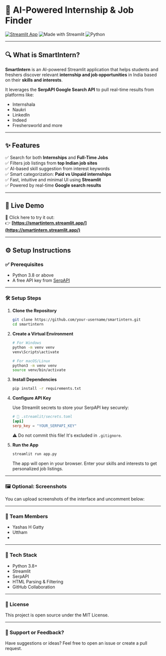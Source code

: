 # 🤖 AI-Powered Internship & Job Finder

[![Streamlit App](https://img.shields.io/badge/🚀%20Live%20App-SmartIntern-green?style=for-the-badge)](https://smartintern.streamlit.app/)
![Made with Streamlit](https://img.shields.io/badge/Built%20with-Streamlit-orange?style=for-the-badge)
![Python](https://img.shields.io/badge/Python-3.8%2B-blue?style=for-the-badge)

---

## 🔍 What is SmartIntern?

**SmartIntern** is an AI-powered Streamlit application that helps students and freshers discover relevant **internship and job opportunities** in India based on their **skills and interests**.

It leverages the **SerpAPI Google Search API** to pull real-time results from platforms like:
- Internshala
- Naukri
- LinkedIn
- Indeed
- Freshersworld and more

---

## ✨ Features

✅ Search for both **Internships** and **Full-Time Jobs**  
✅ Filters job listings from **top Indian job sites**  
✅ AI-based skill suggestion from interest keywords  
✅ Smart categorization: **Paid vs Unpaid internships**  
✅ Fast, intuitive and minimal UI using **Streamlit**  
✅ Powered by real-time **Google search results**

---

## 🚀 Live Demo

🔗 Click here to try it out:  
👉 **[https://smartintern.streamlit.app/](https://smartintern.streamlit.app/)**

---

## ⚙️ Setup Instructions

### ✅ Prerequisites

- Python 3.8 or above
- A free API key from [SerpAPI](https://serpapi.com/)

---

### 🛠️ Setup Steps

1.  **Clone the Repository**

    ```bash
    git clone https://github.com/your-username/smartintern.git
    cd smartintern
    ```

2.  **Create a Virtual Environment**

    ```bash
    # For Windows
    python -m venv venv
    venv\Scripts\activate

    # For macOS/Linux
    python3 -m venv venv
    source venv/bin/activate
    ```

3.  **Install Dependencies**

    ```bash
    pip install -r requirements.txt
    ```

4.  **Configure API Key**

    Use Streamlit secrets to store your SerpAPI key securely:

    ```toml
    # 📁 .streamlit/secrets.toml
    [api]
    serp_key = "YOUR_SERPAPI_KEY"
    ```
    ⚠️ Do not commit this file! It's excluded in `.gitignore`.

5.  **Run the App**

    ```bash
    streamlit run app.py
    ```
    The app will open in your browser. Enter your skills and interests to get personalized job listings.

---

### 🖼️ Optional: Screenshots
You can upload screenshots of the interface and uncomment below:

<!-- ### 🔎 Home Page !Home ### 📋 Filtered Results !Results -->

---

### 👥 Team Members
- Yashas H Gatty
- Uttham
- 

---

### 🧠 Tech Stack
- Python 3.8+
- Streamlit
- SerpAPI
- HTML Parsing & Filtering
- GitHub Collaboration

---

### 📄 License
This project is open source under the MIT License.

---

### 🙌 Support or Feedback?
Have suggestions or ideas?
Feel free to open an issue or create a pull request.